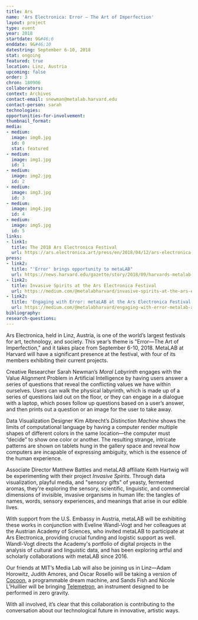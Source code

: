 ```yaml
---
title: Ars
name: 'Ars Electronica: Error – The Art of Imperfection'
layout: project
type: event
year: 2018
startdate: 9&#46;6
enddate: 9&#46;10
datestring: September 6-10, 2018
stat: ongoing
featured: true
location: Linz, Austria
upcoming: false
order: 3
chron: 180906
collaborators: 
context: Archives
contact-email: snewman@metalab.harvard.edu
contact-person: sarah
technologies: 
opportunities-for-involvement: 
thumbnail_format: 
media:
- medium: 
  image: img0.jpg
  id: 0
  stat: featured
- medium: 
  image: img1.jpg
  id: 1
- medium: 
  image: img2.jpg
  id: 2
- medium: 
  image: img3.jpg
  id: 3
- medium: 
  image: img4.jpg
  id: 4
- medium: 
  image: img5.jpg
  id: 5
links:
- link1: 
  title: The 2018 Ars Electronica Festival
  url: https://ars.electronica.art/press/en/2018/04/12/ars-electronica-festival-2018/
press:
- link2: 
  title: "'Error' brings opportunity to metaLAB"
  url: https://news.harvard.edu/gazette/story/2018/09/harvards-metalab-attends-festival-on-error-the-art-of-imperfection/
- link2: 
  title: Invasive Spirits at the Ars Electronica Festival
  url: https://medium.com/@metalabharvard/invasive-spirits-at-the-ars-electronica-festival-a8a1c6df882a
- link2: 
  title: 'Engaging with Error: metaLAB at the Ars Electronica Festival'
  url: https://medium.com/@metalabharvard/engaging-with-error-metalab-at-the-ars-electronica-festival-7a0ce3f5c1d3
bibliography: 
research-questions: 
---
```


Ars Electronica, held in Linz, Austria, is one of the world’s largest festivals for art, technology, and society. This year’s theme is "Error—The Art of Imperfection," and it takes place from September 6-10, 2018. MetaLAB at Harvard will have a significant presence at the festival, with four of its members exhibiting their current projects.

Creative Researcher Sarah Newman’s *Moral Labyrinth* engages with the Value Alignment Problem in Artificial Intelligence by having users answer a series of questions that reveal the conflicting values we have within ourselves. Users can walk the physical labyrinth, which is made up of a series of questions laid out on the floor, or they can engage in a dialogue with a laptop, which poses follow up questions based on a user’s answer, and then prints out a question or an image for the user to take away.

Data Visualization Designer Kim Albrecht’s *Distinction Machine* shows the limits of computational language by having a computer render multiple shapes of different colors in the same location—the computer must “decide” to show one color or another. The resulting strange, intricate patterns are shown on tablets hung in the gallery space and reveal how computers are incapable of expressing ambiguity, which is the essence of the human experience.

Associate Director Matthew Battles and metaLAB affiliate Keith Hartwig will be experimenting with their project *Invasive Spirits*. Through data visualization, playful media, and "sensory gifts" of yeasty, fermented aromas, they're exploring the sensory, scientific, linguistic, and commercial dimensions of invisible, invasive organisms in human life: the tangles of names, words, sensory experiences, and meanings that arise in our edible lives.

With support from the U.S. Embassy in Austria, metaLAB will be exhibiting these works in conjunction with Eveline Wandl-Vogt and her colleagues at the Austrian Academy of Sciences, who invited metaLAB to participate at Ars Electronica, providing crucial funding and logistic support as well. Wandl-Vogt directs the Academy's portfolio of digital projects in the analysis of cultural and linguistic data, and has been exploring artful and scholarly collaborations with metaLAB since 2016. 

Our friends at MIT’s Media Lab will also be joining us in Linz—Adam Horowitz, Judith Amores, and Oscar Rosello will be taking a version of [Cocoon](https://engineeringdreams.net/), a programmable dream machine, and Sands Fish and Nicole L’Huillier will be bringing [Telemetron](https://telemetron.space/), an instrument designed to be performed in zero gravity. 

With all involved, it’s clear that this collaboration is contributing to the conversation about our technological future in innovative, artistic ways. 